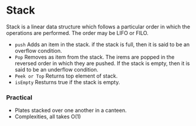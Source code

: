 # Stack

Stack is a linear data structure which follows a particular order in which the operations are performed. The order may be LIFO or FILO.

+ `push` Adds an item in the stack. if the stack is full, then it is said to be an overflow condition.
+ `Pop` Removes as item from the stack. The irems are popped in the reversed order in which they are pushed. If the stack is empty, then it is said to be an underflow condition.
+ `Peek or Top` Returns top element of stack.
+ `isEmpty` Resturns true if the stack is empty.

### Practical
+ Plates stacked over one another in a canteen.
+ Complexities, all takes O(1)